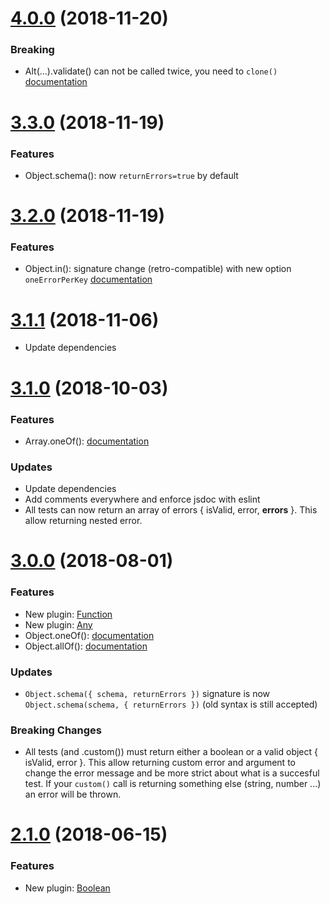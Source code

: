 # [4.0.0](https://github.com/bodinsamuel/altheia/compare/v4.0.0...master) (2018-11-20)
### Breaking
- Alt(...).validate() can not be called twice, you need to `clone()`  [documentation](https://github.com/bodinsamuel/altheia/blob/master/Documentation.md#clone)

# [3.3.0](https://github.com/bodinsamuel/altheia/compare/v3.2.0...master) (2018-11-19)
### Features
- Object.schema(): now `returnErrors=true` by default

# [3.2.0](https://github.com/bodinsamuel/altheia/compare/v3.2.0...master) (2018-11-19)
### Features
- Object.in(): signature change (retro-compatible) with new option `oneErrorPerKey` [documentation](https://github.com/bodinsamuel/altheia/blob/master/Documentation.md#invalue--options-object)

# [3.1.1](https://github.com/bodinsamuel/altheia/compare/v3.1.0...master) (2018-11-06)
- Update dependencies

# [3.1.0](https://github.com/bodinsamuel/altheia/compare/v3.1.0...master) (2018-10-03)
### Features
- Array.oneOf(): [documentation](https://github.com/bodinsamuel/altheia/blob/master/Documentation.md#oneoftemplates)

### Updates
- Update dependencies
- Add comments everywhere and enforce jsdoc with eslint
- All tests can now return an array of errors { isValid, error, **errors** }.
  This allow returning nested error.


# [3.0.0](https://github.com/bodinsamuel/altheia/compare/v3.0.0...master) (2018-08-01)


### Features
- New plugin: [Function](https://github.com/bodinsamuel/altheia/blob/master/Documentation.md#function)
- New plugin: [Any](https://github.com/bodinsamuel/altheia/blob/master/Documentation.md#any)
- Object.oneOf(): [documentation](https://github.com/bodinsamuel/altheia/blob/master/Documentation.md#oneofisonerequired-boolean-keys-string)
- Object.allOf(): [documentation](https://github.com/bodinsamuel/altheia/blob/master/Documentation.md#allofkeys-string)

### Updates
- `Object.schema({ schema, returnErrors })` signature is now `Object.schema(schema, { returnErrors })` (old syntax is still accepted)

### Breaking Changes
- All tests (and .custom()) must return either a boolean or a valid object { isValid, error }.
  This allow returning custom error and argument to change the error message and be more strict about what is a succesful test.
  If your `custom()` call is returning something else (string, number ...) an error will be thrown.


# [2.1.0](https://github.com/bodinsamuel/altheia/compare/v2.1.0...master) (2018-06-15)


### Features
- New plugin: [Boolean](https://github.com/bodinsamuel/altheia/blob/master/Documentation.md#boolean)
